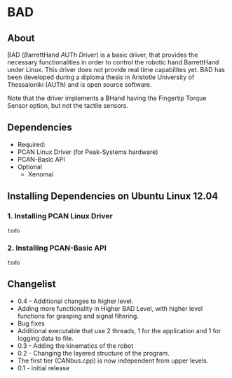 # BAD

About
-----
BAD (*B*arrettHand *A*UTh *D*river) is a basic driver, that provides the necessary functionalities in order to control the robotic hand BarrettHand under Linux. This driver does not provide real time capabilites yet. BAD has been developed during a diploma thesis in Aristotle University of Thessaloniki (AUTh) and is open source software.

Note that the driver implements a BHand having the Fingertip Torque Sensor option, but not the tactile sensors.

Dependencies
------------
- Required:
 - PCAN Linux Driver (for Peak-Systems hardware)
 - PCAN-Basic API
- Optional
  - Xenomai

## Installing Dependencies on Ubuntu Linux 12.04
### 1. Installing PCAN Linux Driver
    todo
### 2. Installing PCAN-Basic API
    todo

Changelist
----------
* 0.4 - Additional changes to higher level.
 * Adding more functionality in Higher BAD Level, with higher level functions for grasping and signal filtering.
 * Bug fixes
 * Additional executable that use 2 threads, 1 for the application and 1 for logging data to file.
* 0.3 - Adding the kinematics of the robot
* 0.2 - Changing the layered structure of the program. 
 * The first tier (CANbus.cpp) is now independent from upper levels.
* 0.1 - initial release


